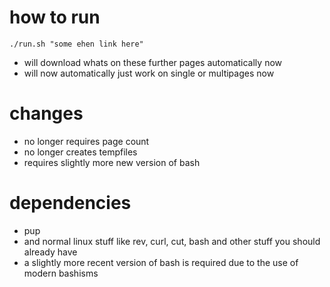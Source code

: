 # how to run

`./run.sh "some ehen link here"`

- will download whats on these further pages automatically now
- will now automatically just work on single or multipages now

# changes
- no longer requires page count
- no longer creates tempfiles
- requires slightly more new version of bash

# dependencies
- pup
- and normal linux stuff like rev, curl, cut, bash and other stuff you should already have
- a slightly more recent version of bash is required due to the use of modern bashisms
